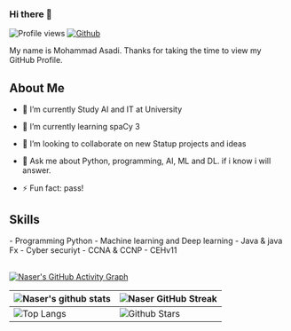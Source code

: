 ### Hi there 👋

<!--
**snrazavi/snrazavi** is a ✨ _special_ ✨ repository because its `README.md` (this file) appears on your GitHub profile.

Here are some ideas to get you started:

- 🔭 I’m currently working on ...
- 🌱 I’m currently learning ...
- 👯 I’m looking to collaborate on ...
- 🤔 I’m looking for help with ...
- 💬 Ask me about ...
- 📫 How to reach me: ...
- 😄 Pronouns: ...
- ⚡ Fun fact: ...
-->


![Profile views](https://visitor-badge.glitch.me/badge?page_id=MohammadAsadi0706)
[![Github](https://img.shields.io/github/followers/MohammadAsadi0706?label=Follow&style=social)](https://github.com/MohammadAsadi0706)

<div size='20px'> My name is Mohammad Asadi. Thanks for taking the time to view my GitHub Profile. 
</div>

<h2> About Me </h2>

- 🔭 I’m currently Study AI and IT at University
  
- 🌱 I’m currently learning spaCy 3
  
- 👯 I’m looking to collaborate on new Statup projects and ideas
  
- 💬 Ask me about Python, programming, AI, ML and DL. if i know i will answer.
  
- ⚡ Fun fact: pass!

<h2> Skills </h2>
- Programming Python
- Machine learning and Deep learning
- Java & java Fx
- Cyber securiyt
- CCNA & CCNP
- CEHv11



<br>
<br>

[![Naser's GitHub Activity Graph](https://activity-graph.herokuapp.com/graph?username=MohammadAsadi0706&theme=tokyonight)](https://git.io/praveenscience)

| ![Naser's github stats](https://github-readme-stats.vercel.app/api?username=MohammadAsadi0706&show_icons=true&theme=tokyonight) | ![Naser GitHub Streak](https://github-readme-streak-stats.herokuapp.com/?user=MohammadAsadi0706&theme=tokyonight) |
| --- | --- |
| ![Top Langs](https://github-readme-stats.vercel.app/api/top-langs/?username=MohammadAsadi0706&theme=tokyonight) | ![Github Stars](https://github-readme-stats.vercel.app/api?username=MohammadAsadi0706&show_icons=true&locale=en&count_private=true&hide_rank=true&custom_title=My%20GitHub%20Stats&disable_animations=true&theme=tokyonight) |
